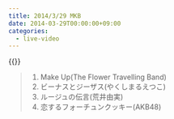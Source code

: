 ```yaml
---
title: 2014/3/29 MKB
date: 2014-03-29T00:00:00+09:00
categories:
  - live-video
---
```


{{<youtube c53XNuZIhrM>}}

> 1. Make Up(The Flower Travelling Band)  
> 2. ビーナスとジーザス(やくしまるえつこ)
> 3. ルージュの伝言(荒井由実)  
> 4. 恋するフォーチュンクッキー(AKB48)

